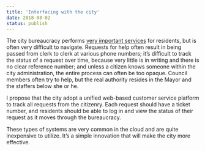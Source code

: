 ```yaml
---
title: 'Interfacing with the city'
date: 2018-08-02
status: publish
---
```

The city bureaucracy performs [very important services](http://www.honolulu.gov/city-services.html) for residents, but is often very difficult to navigate. Requests for help often result in being passed from clerk to clerk at various phone numbers; it’s difficult to track the status of a request over time, because very little is in writing and there is no clear reference number; and unless a citizen knows someone within the city administration, the entire process can often be too opaque. Council members often try to help, but the real authority resides in the Mayor and the staffers below she or he.

I propose that the city adopt a unified web-based customer service platform to track all requests from the citizenry. Each request should have a ticket number, and residents should be able to log in and view the status of their request as it moves through the bureaucracy.

These types of systems are very common in the cloud and are quite inexpensive to utilize. It’s a simple innovation that will make the city more effective.